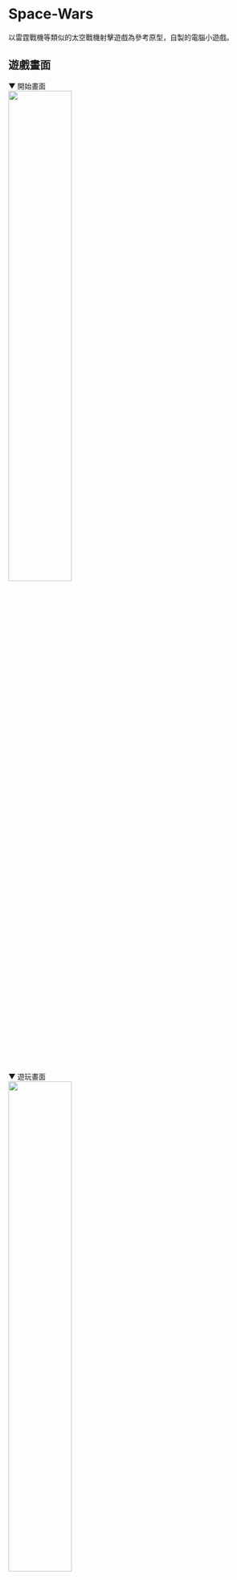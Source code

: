 # Space-Wars
以雷霆戰機等類似的太空戰機射擊遊戲為參考原型，自製的電腦小遊戲。

## 遊戲畫面
▼ 開始畫面  
<img src="https://github.com/Jason0126/Space-Wars/assets/72906927/6b535144-017e-455a-a254-0a9a295d5b95" height="50%" width="50%" />  
▼ 遊玩畫面  
<img src="https://github.com/Jason0126/Space-Wars/assets/72906927/158db275-4791-4aca-a3cf-1fd94e392095" height="50%" width="50%" />  
▼ 結算畫面  
<img src="https://github.com/Jason0126/Space-Wars/assets/72906927/beeb1e89-018d-46ce-8844-1d36b51a2418" height="50%" width="50%" /><img src="https://github.com/Jason0126/Space-Wars/assets/72906927/b96aa1b2-23a3-45f8-abe7-748c00be2068" height="50%" width="50%" />

## 遊戲介紹
* 玩家操作 : 按下W A S D鍵操控飛機，讓子彈可以打中敵人，藉此增加分數。  
<img src="https://github.com/Jason0126/Space-Wars/assets/72906927/986ead9a-3258-41aa-a3f2-13f19f097d5c" height="10%" width="10%" /></br>
* 遊戲判斷 : 當倒數時間結束(右上角)或是飛機生命值歸零(左上角)後，遊戲將會結束，並且結算玩家該獲得的分數，顯示在畫面上。

## 素材來源
### Unity Asset Store
* 遊戲主體(飛機、子彈、敵人、遊戲背景) - [Vertical 2D Shooting Assets Pack , 作者 : Goldmetal](https://assetstore.unity.com/packages/2d/characters/vertical-2d-shooting-assets-pack-188719)

* UI - [2D Simple UI Pack  , 作者 : OArielG](https://assetstore.unity.com/packages/2d/gui/icons/2d-simple-ui-pack-218050)

### 內建
* 字型 - [TMP](https://docs.unity3d.com/Packages/com.unity.textmeshpro@3.0/manual/index.html)
